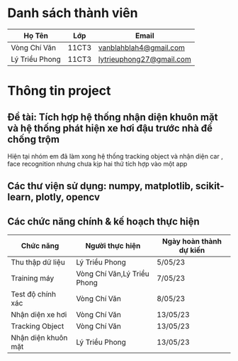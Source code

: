 # Danh sách thành viên
Họ Tên|Lớp|Email
-|-|-
Vòng Chí Văn|11CT3|vanblahblah4@gmail.com 
Lý Triều Phong|11CT3|lytrieuphong27@gmail.com


# Thông tin project
## Đề tài: Tích hợp hệ thống nhận diện khuôn mặt và hệ thống phát hiện xe hơi đậu trước nhà để chống trộm
Hiện tại nhóm em đã làm xong hệ thống tracking object và nhận diện car , face recognition nhưng chưa kịp hai thứ tích hợp vào một app 
## Các thư viện sử dụng: numpy, matplotlib, scikit-learn, plotly, opencv

## Các chức năng chính & kế hoạch thực hiện

Chức năng|Người thực hiện|Ngày hoàn thành dự kiến
-|-|-
Thu thập dữ liệu|Lý Triều Phong|5/05/23
Training máy|Vòng Chí Văn,Lý Triều Phong|7/05/23
Test độ chính xác|Vòng Chí Văn|8/05/23
Nhận diện xe hơi|Vòng Chí Văn|13/05/23
Tracking Object|Vòng Chí Văn|13/05/23
Nhận diện khuôn mặt|Lý Triều Phong|13/05/23
